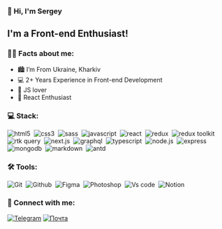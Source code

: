 ### 👋 Hi, I'm Sergey

## I'm a Front-end Enthusiast!

### 🙋‍♂️ Facts about me:
- 🏙️ I’m From Ukraine, Kharkiv
- 💻 2+ Years Experience in Front-end Development
- 🤍 JS lover
- 🤍 React Enthusiast

### 💻 Stack:

<img alt="html5" src="https://img.shields.io/badge/html-060619.svg?&style=for-the-badge&logo=html5&logoColor=fff&logoWidth=20&labelColor=20207F" />&nbsp;
<img alt="css3" src="https://img.shields.io/badge/css-060619.svg?&style=for-the-badge&logo=css3&logoColor=fff&logoWidth=20&labelColor=20207F" />&nbsp;
<img alt="sass" src="https://img.shields.io/badge/sass-060619.svg?&style=for-the-badge&logo=sass&logoColor=fff&logoWidth=20&labelColor=20207F" />&nbsp;
<img alt="javascript" src="https://img.shields.io/badge/javascript-060619.svg?&style=for-the-badge&logo=javascript&logoColor=fff&logoWidth=20&labelColor=20207F" />&nbsp;
<img alt="react" src="https://img.shields.io/badge/react-060619.svg?&style=for-the-badge&logo=react&logoColor=fff&logoWidth=20&labelColor=20207F" />&nbsp;
<img alt="redux" src="https://img.shields.io/badge/redux-060619.svg?&style=for-the-badge&logo=redux&logoColor=fff&logoWidth=20&labelColor=20207F" />&nbsp;
<img alt="redux toolkit" src="https://img.shields.io/badge/redux toolkit-060619.svg?&style=for-the-badge&logo=redux&logoColor=fff&logoWidth=20&labelColor=20207F" />&nbsp;
<img alt="rtk query" src="https://img.shields.io/badge/rtk query-060619.svg?&style=for-the-badge&logo=redux&logoColor=fff&logoWidth=20&labelColor=20207F" />&nbsp;
<img alt="next.js" src="https://img.shields.io/badge/next.js-060619.svg?&style=for-the-badge&logo=next.js&logoColor=fff&logoWidth=20&labelColor=20207F" />&nbsp;
<img alt="graphql" src="https://img.shields.io/badge/graphql-060619.svg?&style=for-the-badge&logo=graphql&logoColor=fff&logoWidth=20&labelColor=20207F" />&nbsp;
<img alt="typescript" src="https://img.shields.io/badge/typescript-060619.svg?&style=for-the-badge&logo=typescript&logoColor=fff&logoWidth=20&labelColor=20207F" />&nbsp;
<img alt="node.js" src="https://img.shields.io/badge/node.js-060619.svg?&style=for-the-badge&logo=node.js&logoColor=fff&logoWidth=20&labelColor=20207F" />&nbsp;
<img alt="express" src="https://img.shields.io/badge/express-060619.svg?&style=for-the-badge&logo=express&logoColor=fff&logoWidth=20&labelColor=20207F" />&nbsp;
<img alt="mongodb" src="https://img.shields.io/badge/mongodb-060619.svg?&style=for-the-badge&logo=mongodb&logoColor=fff&logoWidth=20&labelColor=20207F" />&nbsp;
<img alt="markdown" src="https://img.shields.io/badge/markdown-060619.svg?&style=for-the-badge&logo=markdown&logoColor=fff&logoWidth=20&labelColor=20207F" />&nbsp;
<img alt="antd" src="https://tinyurl.com/2nmrwenp" />&nbsp;

### 🛠 Tools:

<img alt="Git" src="https://img.shields.io/badge/git-060619.svg?&style=for-the-badge&logo=git&logoColor=fff&logoWidth=20&labelColor=20207F" />&nbsp;
<img alt="Github" src="https://img.shields.io/badge/github-060619.svg?&style=for-the-badge&logo=github&logoColor=fff&logoWidth=20&labelColor=20207F" />&nbsp;
<img alt="Figma" src="https://img.shields.io/badge/figma-060619.svg?&style=for-the-badge&logo=figma&logoColor=fff&logoWidth=20&labelColor=20207F" />&nbsp;
<img alt="Photoshop" src="https://img.shields.io/badge/photoshop-060619.svg?&style=for-the-badge&logo=adobe-photoshop&logoColor=fff&logoWidth=20&labelColor=20207F" />&nbsp;
<img alt="Vs code" src="https://img.shields.io/badge/vs code-060619.svg?&style=for-the-badge&logo=visual-studio-code&logoColor=fff&logoWidth=20&labelColor=20207F" />&nbsp;
<img alt="Notion" src="https://img.shields.io/badge/notion-060619.svg?&style=for-the-badge&logo=notion&logoColor=fff&logoWidth=20&labelColor=20207F" />&nbsp;


### 🤝 Connect with me:

[<img alt="Telegram" src="https://img.shields.io/badge/Telegram-2CA5E0?style=for-the-badge&logo=telegram&logoColor=white" />][telegram]
[<img alt="Почта" src="https://img.shields.io/badge/Gmail-D14836?style=for-the-badge&logo=gmail&logoColor=white" />][gmail]


[telegram]: https://t.me/sergeyvasylenko4
[gmail]: mailto:sergeyvasylenko4@gmail.com
